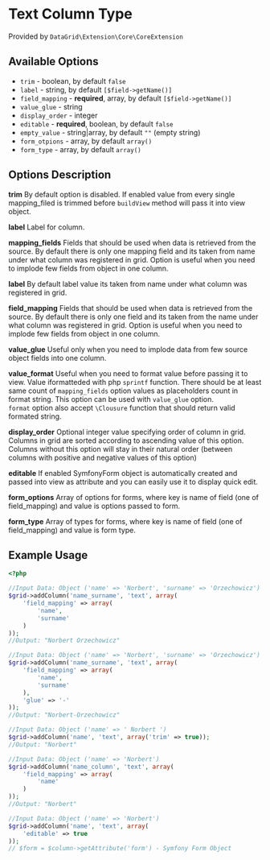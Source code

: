 # Text Column Type #

Provided by ``DataGrid\Extension\Core\CoreExtension``

## Available Options ##

* ``trim`` - boolean, by default ``false``
* ``label`` - string, by default ``[$field->getName()]``
* ``field_mapping`` - **required**, array, by default ``[$field->getName()]``
* ``value_glue`` - string
* ``display_order`` - integer
* ``editable`` - **required**, boolean, by default ``false``
* ``empty_value`` - string|array, by default ``""`` (empty string)
* ``form_otpions`` - array, by default ``array()``
* ``form_type`` - array, by default ``array()``

## Options Description ##

**trim** By default option is disabled. If enabled value from every single mapping_filed is trimmed before ``buildView`` method will pass it into view object.

**label** Label for column.

**mapping_fields** Fields that should be used when data is retrieved from the source. By default there is only one mapping
field and its taken from name under what column was registered in grid.
Option is useful when you need to implode few fields from object in one column.

**label** By default label value its taken from name under what column was registered in grid.

**field_mapping** Fields that should be used when data is retrieved from the source. By default there is only one 
field and its taken from the name under what column was registered in grid.
Option is useful when you need to implode few fields from object in one column.

**value_glue** Useful only when you need to implode data from few source object fields into one column.

**value_format** Useful when you need to format value before passing it to view. Value iformatteded with php ``sprintf`` function. There should be at least same count of ``mapping_fields`` option
values as placeholders count in format string. This option can be used with ``value_glue`` option.  
``format`` option also accept ``\Clousure`` function that should return valid formated string. 

**display_order** Optional integer value specifying order of column in grid. Columns in grid are sorted according
  to ascending value of this option. Columns without this option will stay in their natural order (between columns with
  positive and negative values of this option)  

**editable** If enabled SymfonyForm object is automatically created and passed into view as attribute and you can easily use it to display quick edit.

**form_options** Array of options for forms, where key is name of field (one of field_mapping) and value is 
options passed to form.

**form_type** Array of types for forms, where key is name of field (one of field_mapping) and value is form type.

## Example Usage ##

``` php
<?php

//Input Data: Object ('name' => 'Norbert', 'surname' => 'Orzechowicz')
$grid->addColumn('name_surname', 'text', array(
    'field_mapping' => array(
        'name',
        'surname'
    )
));
//Output: "Norbert Orzechowicz"

//Input Data: Object ('name' => 'Norbert', 'surname' => 'Orzechowicz')
$grid->addColumn('name_surname', 'text', array(
    'field_mapping' => array(
        'name',
        'surname'
    ),
    'glue' => '-'
));
//Output: "Norbert-Orzechowicz"

//Input Data: Object ('name' => ' Norbert ')
$grid->addColumn('name', 'text', array('trim' => true));
//Output: "Norbert"

//Input Data: Object ('name' => 'Norbert')
$grid->addColumn('name_column', 'text', array(
    'field_mapping' => array(
        'name'
    )
));
//Output: "Norbert"

//Input Data: Object ('name' => 'Norbert')
$grid->addColumn('name', 'text', array(
    'editable' => true
));
// $form = $column->getAttribute('form') - Symfony Form Object
```